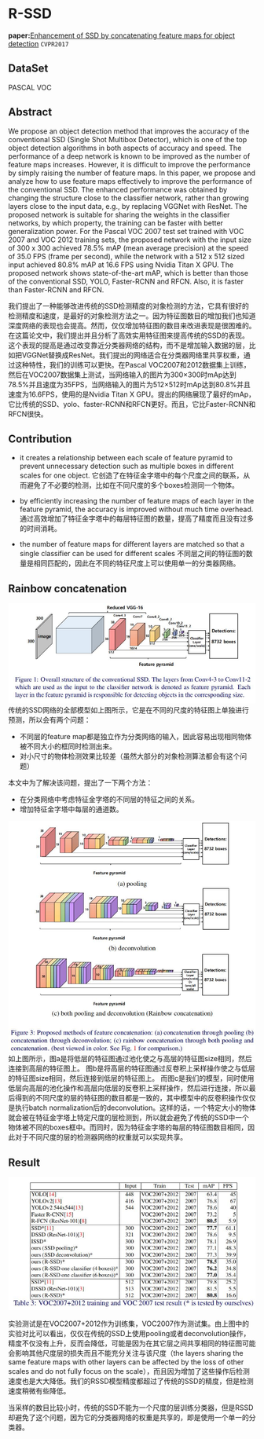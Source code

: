 # R-SSD

**paper:**[Enhancement of SSD by concatenating feature maps for object detection](https://arxiv.org/abs/1705.09587) `CVPR2017`

## DataSet
PASCAL VOC

## Abstract
We propose an object detection method that improves the accuracy of the conventional SSD (Single Shot Multibox Detector), which is one of the top object detection algorithms in both aspects of accuracy and speed. The performance of a deep network is known to be improved as the number of feature maps increases. However, it is difficult to improve the performance by simply raising the number of feature maps. In this paper, we propose and analyze how to use feature maps effectively to improve the performance of the conventional SSD. The enhanced performance was obtained by changing the structure close to the classifier network, rather than growing layers close to the input data, e.g., by replacing VGGNet with ResNet. The proposed network is suitable for sharing the weights in the classifier networks, by which property, the training can be faster with better generalization power. For the Pascal VOC 2007 test set trained with VOC 2007 and VOC 2012 training sets, the proposed network with the input size of 300 x 300 achieved 78.5% mAP (mean average precision) at the speed of 35.0 FPS (frame per second), while the network with a 512 x 512 sized input achieved 80.8% mAP at 16.6 FPS using Nvidia Titan X GPU. The proposed network shows state-of-the-art mAP, which is better than those of the conventional SSD, YOLO, Faster-RCNN and RFCN. Also, it is faster than Faster-RCNN and RFCN.

我们提出了一种能够改进传统的SSD检测精度的对象检测的方法，它具有很好的检测精度和速度，是最好的对象检测方法之一。因为特征图数目的增加我们也知道深度网络的表现也会提高。然而，仅仅增加特征图的数目来改进表现是很困难的。在这篇论文中，我们提出并且分析了高效实用特征图来提高传统的SSD的表现。这个表现的提高是通过改变靠近分类器网络的结构，而不是增加输入数据的层，比如把VGGNet替换成ResNet。我们提出的网络适合在分类器网络里共享权重，通过这种特性，我们的训练可以更快。在Pascal VOC2007和2012数据集上训练，然后在VOC2007数据集上测试，当网络输入的图片为300×300时mAp达到78.5%并且速度为35FPS，当网络输入的图片为512×512时mAp达到80.8%并且速度为16.6FPS，使用的是Nvidia Titan X GPU。提出的网络展现了最好的mAp，它比传统的SSD、yolo、faster-RCNN和RFCN更好。而且，它比Faster-RCNN和RFCN很快。


## Contribution

- it creates a relationship between each scale of feature pyramid to prevent unnecessary detection such as multiple boxes in different scales for one object.
它创造了在特征金字塔中的每个尺度之间的联系，从而避免了不必要的检测，比如在不同尺度的多个boxes检测同一个物体。

- by efficiently increasing the number of feature maps of each layer in the feature pyramid, the accuracy is improved without much time overhead.
通过高效增加了特征金字塔中的每层特征图的数量，提高了精度而且没有过多的时间消耗。

- the number of feature maps for different layers are matched so that a single classifier can be used for different scales
不同层之间的特征图的数量是相同匹配的，因此在不同的特征尺度上可以使用单一的分类器网络。


## Rainbow concatenation
![SSD](image/SSD.jpg)
传统的SSD网络的全部模型如上图所示，它是在不同的尺度的特征图上单独进行预测，所以会有两个问题：
- 不同层的feature map都是独立作为分类网络的输入，因此容易出现相同物体被不同大小的框同时检测出来。
- 对小尺寸的物体检测效果比较差（虽然大部分的对象检测算法都会有这个问题）

本文中为了解决该问题，提出了一下两个方法：
- 在分类网络中考虑特征金字塔的不同层的特征之间的关系。
- 增加特征金字塔中每层的通道数。


![RSSD](image/RSSD.jpg)
如上图所示，图a是将低层的特征图通过池化使之与高层的特征图size相同，然后连接到高层的特征图上。
图b是将高层的特征图通过反卷积上采样操作使之与低层的特征图size相同，然后连接到低层的特征图上。
而图c是我们的模型，同时使用低层向高层的池化操作和高层向低层的反卷积上采样操作，然后进行连接，所以最后得到的不同尺度的层的特征图的数目都是一致的，其中模型中的反卷积操作仅仅是执行batch normalization后的deconvolution。这样的话，一个特定大小的物体就会被在特征金字塔上特定尺度的层检测到，所以就会避免了传统的SSD中一个物体被不同的boxes框中。而同时，因为特征金字塔的每层的特征图数目相同，因此对于不同尺度的层的检测器网络的权重就可以实现共享。


## Result
![result](image/result.jpg)

实验测试是在VOC2007+2012作为训练集，VOC2007作为测试集。由上图中的实验对比可以看出，仅仅在传统的SSD上使用pooling或者deconvolution操作，精度不仅没有上升，反而会降低，可能是因为在其它层之间共享相同的特征图可能会影响其他尺度层的损失而且不能充分关注与该尺度（the layers sharing the same feature maps with other layers can be affected by the loss of other scales and do not fully focus on the scale），而且因为增加了这些操作后检测速度也是大大降低。我们的RSSD模型精度都超过了传统的SSD的精度，但是检测速度稍微有些降低。

当采样的数目比较小时，传统的SSD不能为一个尺度的层训练分类器，但是RSSD却避免了这个问题，因为它的分类器网络的权重是共享的，即是使用一个单一的分类器。








